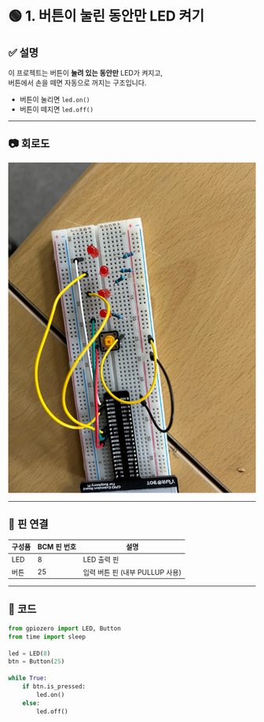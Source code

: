 # 🟢 1. 버튼이 눌린 동안만 LED 켜기

## ✅ 설명  
이 프로젝트는 버튼이 **눌려 있는 동안만** LED가 켜지고,  
버튼에서 손을 떼면 자동으로 꺼지는 구조입니다.

- 버튼이 눌리면 `led.on()`
- 버튼이 떼지면 `led.off()`

---

## 📷 회로도  
![alt text](4bit.jpg)

---

## 🔌 핀 연결

| 구성품 | BCM 핀 번호 | 설명        |
|--------|-------------|-------------|
| LED    | 8           | LED 출력 핀 |
| 버튼   | 25          | 입력 버튼 핀 (내부 PULLUP 사용) |

---

## 🧠 코드

```python
from gpiozero import LED, Button
from time import sleep

led = LED(8)
btn = Button(25)

while True:
    if btn.is_pressed:
        led.on()
    else:
        led.off()
